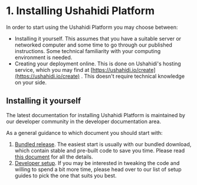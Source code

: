 # 1. Installing Ushahidi Platform

In order to start using the Ushahidi Platform you may choose between:

* Installing it yourself. This assumes that you have a suitable server or networked computer and some time to go through our published instructions. Some technical familiarity with your computing environment is needed.
* Creating your deployment online. This is done on Ushahidi's hosting service, which you may find at [https://ushahidi.io/create](https://ushahidi.io/create) . This doesn't require technical knowledge on your side.

## Installing it yourself

The latest documentation for installing Ushahidi Platform is maintained by our developer community in the developer documentation area.

As a general guidance to which document you should start with:

1. [Bundled release](https://docs.ushahidi.com/platform-developer-documentation/getting-started/setup_alternatives/platform_release_install). The easiest start is usually with our bundled download, which contain stable and pre-built code to save you time. Please read [this document](https://docs.ushahidi.com/platform-developer-documentation/development-and-code/setup_alternatives/platform_release_install) for all the details.
2. [Developer setup](https://docs.ushahidi.com/platform-developer-documentation/getting-started/setup_alternatives). If you may be interested in tweaking the code and willing to spend a bit more time, please head over to our list of setup guides to pick the one that suits you best.




